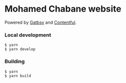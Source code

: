 # Mohamed Chabane website

Powered by [Gatbsy](https://www.gatsbyjs.org/) and [Contentful](https://www.contentful.com/).

### Local development
```
$ yarn
$ yarn develop
```

### Building
```
$ yarn
$ yarn build
```
